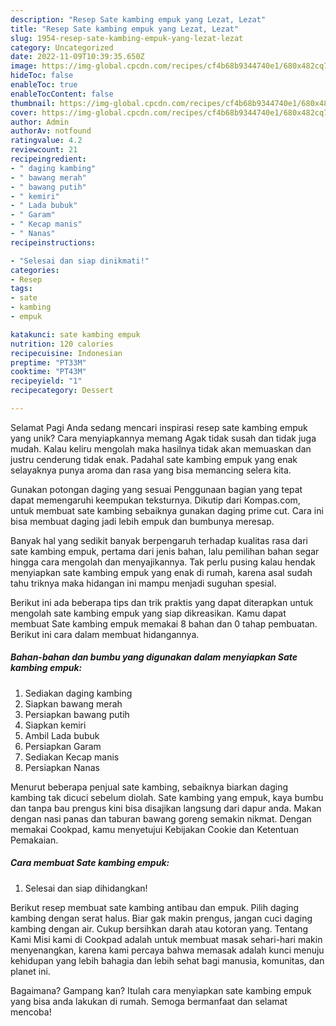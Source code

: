 ```yaml
---
description: "Resep Sate kambing empuk yang Lezat, Lezat"
title: "Resep Sate kambing empuk yang Lezat, Lezat"
slug: 1954-resep-sate-kambing-empuk-yang-lezat-lezat
category: Uncategorized
date: 2022-11-09T10:39:35.650Z
image: https://img-global.cpcdn.com/recipes/cf4b68b9344740e1/680x482cq70/sate-kambing-empuk-foto-resep-utama.jpg
hideToc: false
enableToc: true
enableTocContent: false
thumbnail: https://img-global.cpcdn.com/recipes/cf4b68b9344740e1/680x482cq70/sate-kambing-empuk-foto-resep-utama.jpg
cover: https://img-global.cpcdn.com/recipes/cf4b68b9344740e1/680x482cq70/sate-kambing-empuk-foto-resep-utama.jpg
author: Admin
authorAv: notfound
ratingvalue: 4.2
reviewcount: 21
recipeingredient:
- " daging kambing"
- " bawang merah"
- " bawang putih"
- " kemiri"
- " Lada bubuk"
- " Garam"
- " Kecap manis"
- " Nanas"
recipeinstructions:

- "Selesai dan siap dinikmati!"
categories:
- Resep
tags:
- sate
- kambing
- empuk

katakunci: sate kambing empuk 
nutrition: 120 calories
recipecuisine: Indonesian
preptime: "PT33M"
cooktime: "PT43M"
recipeyield: "1"
recipecategory: Dessert

---
```



Selamat Pagi Anda sedang mencari inspirasi resep sate kambing empuk yang unik? Cara menyiapkannya memang Agak tidak susah dan tidak juga mudah. Kalau keliru mengolah maka hasilnya tidak akan memuaskan dan justru cenderung tidak enak. Padahal sate kambing empuk yang enak selayaknya punya aroma dan rasa yang bisa memancing selera kita.


Gunakan potongan daging yang sesuai Penggunaan bagian yang tepat dapat memengaruhi keempukan teksturnya. Dikutip dari Kompas.com, untuk membuat sate kambing sebaiknya gunakan daging prime cut. Cara ini bisa membuat daging jadi lebih empuk dan bumbunya meresap.

Banyak hal yang sedikit banyak berpengaruh terhadap kualitas rasa dari sate kambing empuk, pertama dari jenis bahan, lalu pemilihan bahan segar hingga cara mengolah dan menyajikannya. Tak perlu pusing kalau hendak menyiapkan sate kambing empuk yang enak di rumah, karena asal sudah tahu triknya maka hidangan ini mampu menjadi suguhan spesial.


Berikut ini ada beberapa tips dan trik praktis yang dapat diterapkan untuk mengolah sate kambing empuk yang siap dikreasikan. Kamu dapat membuat Sate kambing empuk memakai 8 bahan dan 0 tahap pembuatan. Berikut ini cara dalam membuat hidangannya.

<!--inarticleads1-->

##### Bahan-bahan dan bumbu yang digunakan dalam menyiapkan Sate kambing empuk:

1. Sediakan  daging kambing
1. Siapkan  bawang merah
1. Persiapkan  bawang putih
1. Siapkan  kemiri
1. Ambil  Lada bubuk
1. Persiapkan  Garam
1. Sediakan  Kecap manis
1. Persiapkan  Nanas


Menurut beberapa penjual sate kambing, sebaiknya biarkan daging kambing tak dicuci sebelum diolah. Sate kambing yang empuk, kaya bumbu dan tanpa bau prengus kini bisa disajikan langsung dari dapur anda. Makan dengan nasi panas dan taburan bawang goreng semakin nikmat. Dengan memakai Cookpad, kamu menyetujui Kebijakan Cookie dan Ketentuan Pemakaian. 

<!--inarticleads2-->

##### Cara membuat Sate kambing empuk:


1. Selesai dan siap dihidangkan!

Berikut resep membuat sate kambing antibau dan empuk. Pilih daging kambing dengan serat halus. Biar gak makin prengus, jangan cuci daging kambing dengan air. Cukup bersihkan darah atau kotoran yang. Tentang Kami Misi kami di Cookpad adalah untuk membuat masak sehari-hari makin menyenangkan, karena kami percaya bahwa memasak adalah kunci menuju kehidupan yang lebih bahagia dan lebih sehat bagi manusia, komunitas, dan planet ini. 

Bagaimana? Gampang kan? Itulah cara menyiapkan sate kambing empuk yang bisa anda lakukan di rumah. Semoga bermanfaat dan selamat mencoba!
